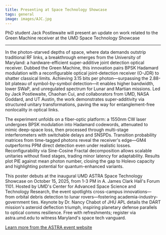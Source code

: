 ```yaml
---
title: Presenting at Space Technology Showcase
tags: general
image: images/AJC.jpg
---
```


PhD student Jack Postlewaite will present an update on work related to the Green Machine receiver at the UMD Space Technology Showcase

---

In the photon-starved depths of space, where data demands outstrip traditional RF links, a breakthrough emerges from the University of Maryland: a hardware-efficient super-additive joint detection optical receiver. Dubbed the Green Machine, this innovation pairs BPSK Hadamard modulation with a reconfigurable optical joint-detection receiver (O-JDR) to shatter classical limits. Achieving 3.15 bits per photon—surpassing the 2.88-bit plateau of symbol-by-symbol detection—it enables higher bandwidth, lower SWaP, and unregulated spectrum for Lunar and Martian missions. Led by Jack Postlewaite, Chaohan Cui, and collaborators from UMD, NASA Goddard, and UT Austin, the work demonstrates super-additivity via structured unitary transformations, paving the way for entanglement-free nonlocality in optical links.

The experiment unfolds on a fiber-optic platform: a 1550nm CW laser undergoes BPSK modulation into Hadamard codewords, attenuated to mimic deep-space loss, then processed through multi-stage interferometers with switchable delays and SNSPDs. Transition probability matrices from time-tagged photons reveal the receiver's edge—GM4 outperforms PPM direct detection even under realistic losses. Reconfigurability via Sine-Cosine Fractal decomposition allows scalable unitaries without fixed stages, trading minor latency for adaptability. Results plot PIE against mean photon number, closing the gap to Holevo capacity and highlighting potential for quantum-enhanced variants.

This poster debuts at the inaugural UMD ASTRA Space Technology Showcase on October 15, 2025, from 1-3 PM in A. James Clark Hall's Forum 1101. Hosted by UMD's Center for Advanced Space Science and Technology Research, the event spotlights cross-campus innovations—from orbital debris detection to lunar rovers—fostering academia-industry-government ties. Keynote by Dr. Nancy Chabot of JHU APL details the DART mission's asteroid deflection triumph, inspiring planetary defense parallels to optical comms resilience. Free with refreshments; register via astra.umd.edu to witness Maryland's space tech vanguard.

[Learn more from the ASTRA event website](https://astra.umd.edu/events/space-technology-showcase)